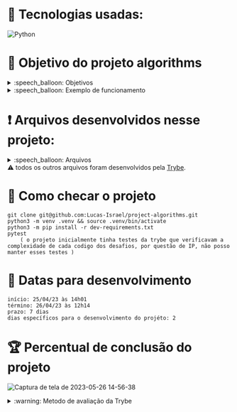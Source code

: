 # :toolbox: Tecnologias usadas:

![Python](https://img.shields.io/badge/python-3670A0?style=for-the-badge&logo=python&logoColor=ffdd54)

# :open_book: Objetivo do projeto algorithms

<details>
  <summary>:speech_balloon: Objetivos</summary>

  ```
  1. Este projeto serve de exercício para resolver problemas e otimizar algoritmos desenvolvendo minha capacidade de implementar soluções para os mais diversos problemas do dia a dia.
  2. Habilidades exercitadas:
    2.1 Lógica.
    2.2 Capacidade de interpretação de problemas.
    2.3 Capacidade de interpretação de um código legado.
    2.4 Capacidade de otimizar a resolução de problemas.
    2.5 Resolver problemas/Otimizar algoritmos sob pressão.
  ```
</details>

<details>
  <summary>:speech_balloon: Exemplo de funcionamento</summary>
  
![Captura de tela de 2023-05-26 14-55-20](https://github.com/Lucas-Israel/project-algorithms/assets/104790267/ae012cc3-d707-432c-9dbb-68dfadd1b3d5)
 
</details>

# :heavy_exclamation_mark: Arquivos desenvolvidos nesse projeto:

<details>
  <summary>:speech_balloon: Arquivos</summary>

  ```
  challenges/
    challenge_anagrams.py
    challenge_find_the_duplicate.py
    challenge_palindromes_iterative.py
    challenge_palindromes_recursive.py
    challenge_study_schedule.py
    
  tests/
    encrypt/
      test_encrypt.py

  ```
</details

#### :warning: todos os outros arquivos foram desenvolvidos pela [Trybe](https://www.betrybe.com).

# :thinking: Como checar o projeto

```
git clone git@github.com:Lucas-Israel/project-algorithms.git
python3 -m venv .venv && source .venv/bin/activate
python3 -m pip install -r dev-requirements.txt
pytest
    ( o projeto inicialmente tinha testes da trybe que verificavam a complexidade de cada codigo dos desafios, por questão de IP, não posso manter esses testes )
```

# :calendar: Datas para desenvolvimento

```
início: 25/04/23 às 14h01
término: 26/04/23 às 12h14
prazo: 7 dias
dias específicos para o desenvolvimento do projéto: 2
```

# :trophy: Percentual de conclusão do projeto

![Captura de tela de 2023-05-26 14-56-38](https://github.com/Lucas-Israel/project-algorithms/assets/104790267/6afc92c5-4c0c-4665-8928-648d1573ae0a)

<details>
  <summary>:warning: Metodo de avaliação da Trybe</summary>
  
##### A escola de programação [Trybe](https://www.betrybe.com) utiliza um sistema de avaliação baseado na conclusão de requisitos em cada projeto, considerando a porcentagem de conclusão, com um mínimo de 80% dos requisitos obrigatórios, em um prazo regular de no máximo 7 dias, tendo dias específicos para o desenvolvimento do projeto que variam de acordo com a complexidade dele.

##### Não alcançando esse patamar mímino, o aluno entra em recuperação, tendo que entregar 90% dos requisitos obrigatórios mais os bonús, em outros 7 dias, caso o aluno falhe novamente ele é mudado de turma para refazer o conteúdo e projeto, caso falhe após mudar de turma, no mesmo conteúdo/projeto, o aluno é removido do curso.
  
</details>
